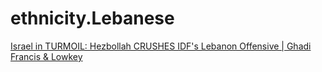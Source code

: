# ethnicity.Lebanese
[Israel in TURMOIL: Hezbollah CRUSHES IDF's Lebanon Offensive | Ghadi Francis &amp; Lowkey](https://youtu.be/MI_jjh3m1-g)
